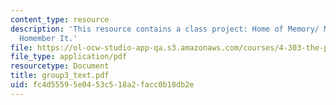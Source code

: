 ```yaml
---
content_type: resource
description: 'This resource contains a class project: Home of Memory/ Memory of Home...
  Homember It.'
file: https://ol-ocw-studio-app-qa.s3.amazonaws.com/courses/4-303-the-production-of-space-art-architecture-and-urbanism-in-dialogue-fall-2006/fc4d55595e0453c518a2facc0b18db2e_group3_text.pdf
file_type: application/pdf
resourcetype: Document
title: group3_text.pdf
uid: fc4d5559-5e04-53c5-18a2-facc0b18db2e
---
```

